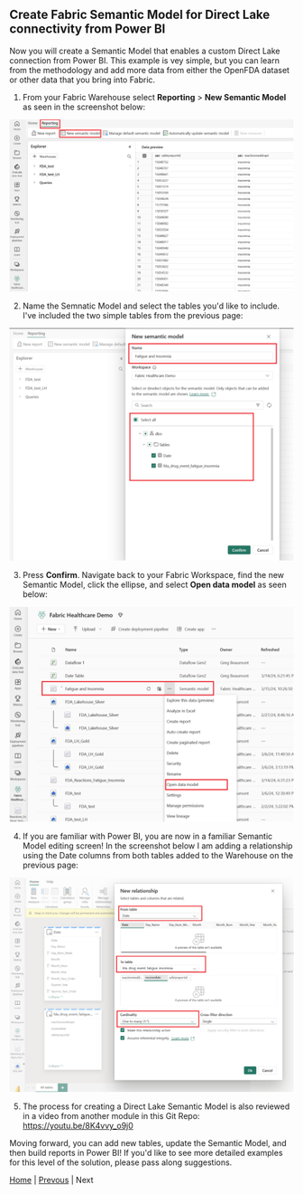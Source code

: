 ## Create Fabric Semantic Model for Direct Lake connectivity from Power BI

Now you will create a Semantic Model that enables a custom Direct Lake connection from Power BI. This example is vey simple, but you can learn from the methodology and add more data from either the OpenFDA dataset or other data that you bring into Fabric.

1. From your Fabric Warehouse select **Reporting** > **New Semantic Model** as seen in the screenshot below:

![Run Pipeline Job](../images/DirectLake1.png)

2. Name the Semnatic Model and select the tables you'd like to include. I've included the two simple tables from the previous page:

![Monitor Pipeline Job](../images/DirectLake2.png)

3. Press **Confirm**. Navigate back to your Fabric Workspace, find the new Semantic Model, click the ellipse, and select **Open data model** as seen below:

![Monitor Pipeline Job](../images/DirectLake3.png)

4. If you are familiar with Power BI, you are now in a familiar Semantic Model editing screen! In the screenshot below I am adding a relationship using the Date columns from both tables added to the Warehouse on the previous page:

![Monitor Pipeline Job](../images/DirectLake4.png)

5. The process for creating a Direct Lake Semantic Model is also reviewed in a video from another module in this Git Repo: https://youtu.be/8K4vvy_o9j0

Moving forward, you can add new tables, update the Semantic Model, and then build reports in Power BI! If you'd like to see more detailed examples for this level of the solution, please pass along suggestions.


[Home](../Readme.md) | [Prevous](./04-CreateWarehouse.md) | Next
